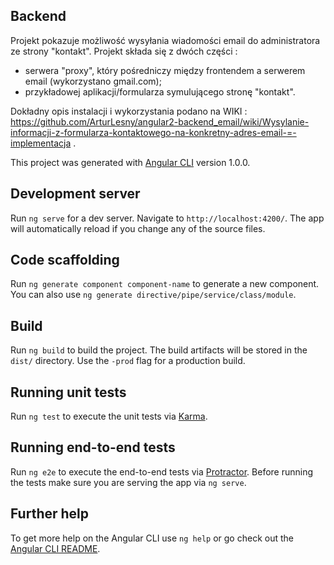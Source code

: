﻿## Backend

Projekt pokazuje możliwość wysyłania wiadomości email do administratora ze strony "kontakt".
Projekt składa się z dwóch części : 
- serwera "proxy", który pośredniczy między frontendem a serwerem email (wykorzystano gmail.com);
- przykładowej aplikacji/formularza symulującego stronę "kontakt".

Dokładny opis instalacji i wykorzystania podano na WIKI : https://github.com/ArturLesny/angular2-backend_email/wiki/Wysylanie-informacji-z-formularza-kontaktowego-na-konkretny-adres-email-=-implementacja .

This project was generated with [Angular CLI](https://github.com/angular/angular-cli) version 1.0.0.

## Development server

Run `ng serve` for a dev server. Navigate to `http://localhost:4200/`. The app will automatically reload if you change any of the source files.

## Code scaffolding

Run `ng generate component component-name` to generate a new component. You can also use `ng generate directive/pipe/service/class/module`.

## Build

Run `ng build` to build the project. The build artifacts will be stored in the `dist/` directory. Use the `-prod` flag for a production build.

## Running unit tests

Run `ng test` to execute the unit tests via [Karma](https://karma-runner.github.io).

## Running end-to-end tests

Run `ng e2e` to execute the end-to-end tests via [Protractor](http://www.protractortest.org/).
Before running the tests make sure you are serving the app via `ng serve`.

## Further help

To get more help on the Angular CLI use `ng help` or go check out the [Angular CLI README](https://github.com/angular/angular-cli/blob/master/README.md).
